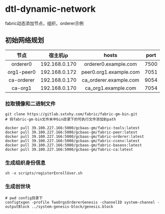 # dtl-dynamic-network

fabric动态添加节点，组织，orderer示例

## 初始网络规划

|    节点    |   宿主机ip    |         hosts          | port |
| :--------: | :-----------: | :--------------------: | :--: |
|  orderer0  | 192.168.0.170 |  orderer0.example.com  | 7500 |
| org1-peer0 | 192.168.0.172 | peer0.org1.example.com | 7051 |
| ca-orderer | 192.168.0.170 | ca_orderer.example.com | 9054 |
|  ca-org1   | 192.168.0.170 |  ca_org1.example.com   | 7054 |

### 拉取镜像和二进制文件

```shell
git clone https://gitlab.sxtxhy.com/fabric/fabric-gm-bin.git
# 将fabric-gm-bin文件夹中bin目录下的可执行文件添加到path

docker pull 39.100.227.166:5000/gcbaas-gm/fabric-tools:latest
docker pull 39.100.227.166:5000/gcbaas-gm/fabric-peer:latest
docker pull 39.100.227.166:5000/gcbaas-gm/fabric-orderer:latest
docker pull 39.100.227.166:5000/gcbaas-gm/fabric-ccenv:latest
docker pull 39.100.227.166:5000/gcbaas-gm/fabric-baseos:latest
docker pull 39.100.227.166:5000/gcbaas-gm/fabric-ca:latest
```

### 生成组织身份信息

```shell
sh -x scripts/registerEnrollUser.sh
```

### 生成创世块

```shell
# pwd config目录下
configtxgen -profile TwoOrgsOrdererGenesis -channelID system-channel -outputBlock ../system-genesis-block/genesis.block
```

